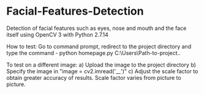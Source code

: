 # Facial-Features-Detection
Detection of facial features such as eyes, nose and mouth and the face itself using OpenCV 3 with Python 2.7.14

How to test:
Go to command prompt, redirect to the project directory and type the command - python homepage.py C:\Users\Path-to-project..

To test on a different image:
a) Upload the image to the project directory
b) Specify the image in "image = cv2.imread('__')"
c) Adjust the scale factor to obtain greater accuracy of results. Scale factor varies from picture to picture.
